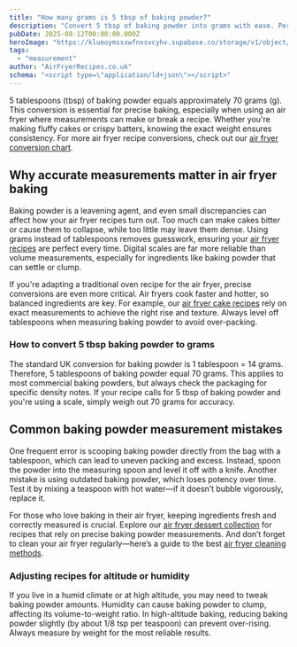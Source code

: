 ```yaml
---
title: "How many grams is 5 tbsp of baking powder?"
description: "Convert 5 tbsp of baking powder into grams with ease. Perfect for air fryer recipes and precise baking measurements."
pubDate: 2025-08-12T00:00:00.000Z
heroImage: "https://klueoymssxwfnxsvcyhv.supabase.co/storage/v1/object/public/md/how-many-grams-is-5-tbsp-baking-powder-21a2e3f3.webp"
tags:
  - "measurement"
author: "AirFryerRecipes.co.uk"
schema: "<script type=\"application/ld+json\"></script>"
---
```


<p>5 tablespoons (tbsp) of baking powder equals approximately 70 grams (g). This conversion is essential for precise baking, especially when using an air fryer where measurements can make or break a recipe. Whether you're making fluffy cakes or crispy batters, knowing the exact weight ensures consistency. For more air fryer recipe conversions, check out our <a href=https://www.airfryerrecipe.co.uk/air-fryer-conversion-chart>air fryer conversion chart</a>.</p>  

<h2>Why accurate measurements matter in air fryer baking</h2>  
<p>Baking powder is a leavening agent, and even small discrepancies can affect how your air fryer recipes turn out. Too much can make cakes bitter or cause them to collapse, while too little may leave them dense. Using grams instead of tablespoons removes guesswork, ensuring your <a href=https://www.airfryerrecipe.co.uk/recipes>air fryer recipes</a> are perfect every time. Digital scales are far more reliable than volume measurements, especially for ingredients like baking powder that can settle or clump.</p>  

<p>If you're adapting a traditional oven recipe for the air fryer, precise conversions are even more critical. Air fryers cook faster and hotter, so balanced ingredients are key. For example, our <a href=https://www.airfryerrecipe.co.uk/recipe-category/cakes>air fryer cake recipes</a> rely on exact measurements to achieve the right rise and texture. Always level off tablespoons when measuring baking powder to avoid over-packing.</p>  

<h3>How to convert 5 tbsp baking powder to grams</h3>  
<p>The standard UK conversion for baking powder is 1 tablespoon = 14 grams. Therefore, 5 tablespoons of baking powder equal 70 grams. This applies to most commercial baking powders, but always check the packaging for specific density notes. If your recipe calls for 5 tbsp of baking powder and you're using a scale, simply weigh out 70 grams for accuracy.</p>  

<h2>Common baking powder measurement mistakes</h2>  
<p>One frequent error is scooping baking powder directly from the bag with a tablespoon, which can lead to uneven packing and excess. Instead, spoon the powder into the measuring spoon and level it off with a knife. Another mistake is using outdated baking powder, which loses potency over time. Test it by mixing a teaspoon with hot water—if it doesn’t bubble vigorously, replace it.</p>  

<p>For those who love baking in their air fryer, keeping ingredients fresh and correctly measured is crucial. Explore our <a href=https://www.airfryerrecipe.co.uk/recipe-category/dessert>air fryer dessert collection</a> for recipes that rely on precise baking powder measurements. And don’t forget to clean your air fryer regularly—here’s a guide to the best <a href=https://www.airfryerrecipe.co.uk/air-fryer-cleaner>air fryer cleaning methods</a>.</p>  

<h3>Adjusting recipes for altitude or humidity</h3>  
<p>If you live in a humid climate or at high altitude, you may need to tweak baking powder amounts. Humidity can cause baking powder to clump, affecting its volume-to-weight ratio. In high-altitude baking, reducing baking powder slightly (by about 1/8 tsp per teaspoon) can prevent over-rising. Always measure by weight for the most reliable results.</p>